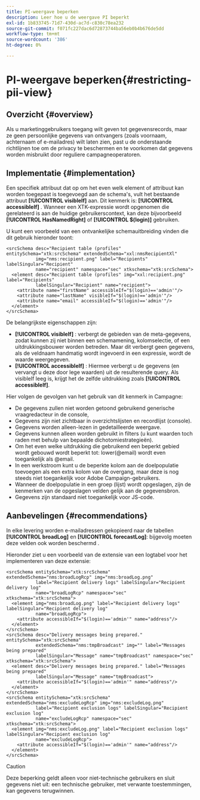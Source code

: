 ```yaml
---
title: PI-weergave beperken
description: Leer hoe u de weergave PI beperkt
exl-id: 1b833745-71d7-430d-ac7d-c830c78ea232
source-git-commit: f071fc227dac6d72873744ba56eb0b4b676de5dd
workflow-type: tm+mt
source-wordcount: '386'
ht-degree: 0%

---
```


# PI-weergave beperken{#restricting-pii-view}

## Overzicht {#overview}

Als u marketinggebruikers toegang wilt geven tot gegevensrecords, maar ze geen persoonlijke gegevens van ontvangers (zoals voornaam, achternaam of e-mailadres) wilt laten zien, past u de onderstaande richtlijnen toe om de privacy te beschermen en te voorkomen dat gegevens worden misbruikt door reguliere campagneoperatoren.

## Implementatie {#implementation}

Een specifiek attribuut dat op om het even welk element of attribuut kan worden toegepast is toegevoegd aan de schema&#39;s, vult het bestaande attribuut **[!UICONTROL visibleIf]** aan. Dit kenmerk is: **[!UICONTROL accessibleIf]** . Wanneer een XTK-expressie wordt opgenomen die gerelateerd is aan de huidige gebruikerscontext, kan deze bijvoorbeeld **[!UICONTROL HasNamedRight]** of **[!UICONTROL $(login)]** gebruiken.

U kunt een voorbeeld van een ontvankelijke schemauitbreiding vinden die dit gebruik hieronder toont:

```
<srcSchema desc="Recipient table (profiles" entitySchema="xtk:srcSchema" extendedSchema="xxl:nmsRecipientXl"
           img="nms:recipient.png" label="Recipients" labelSingular="Recipient"
           name="recipient" namespace="sec" xtkschema="xtk:srcSchema">
  <element desc="Recipient table (profiles" img="xxl:recipient.png" label="Recipients"
           labelSingular="Recipient" name="recipient">
    <attribute name="firstName" accessibleIf="$(login)=='admin'"/>
    <attribute name="lastName" visibleIf="$(login)=='admin'"/>
    <attribute name="email" accessibleIf="$(login)=='admin'"/>
  </element>
</srcSchema>
```

De belangrijkste eigenschappen zijn:

* **[!UICONTROL visibleIf]** : verbergt de gebieden van de meta-gegevens, zodat kunnen zij niet binnen een schemamening, kolomselectie, of een uitdrukkingsbouwer worden betreden. Maar dit verbergt geen gegevens, als de veldnaam handmatig wordt ingevoerd in een expressie, wordt de waarde weergegeven.
* **[!UICONTROL accessibleIf]** : Hiermee verbergt u de gegevens (en vervangt u deze door lege waarden) uit de resulterende query. Als visibleIf leeg is, krijgt het de zelfde uitdrukking zoals **[!UICONTROL accessibleIf]**.

Hier volgen de gevolgen van het gebruik van dit kenmerk in Campagne:

* De gegevens zullen niet worden getoond gebruikend generische vraagredacteur in de console,
* Gegevens zijn niet zichtbaar in overzichtslijsten en recordlijst (console).
* Gegevens worden alleen-lezen in gedetailleerde weergave.
* Gegevens kunnen alleen worden gebruikt in filters (u kunt waarden toch raden met behulp van bepaalde dichotomiestrategieën).
* Om het even welke uitdrukking die gebruikend een beperkt gebied wordt gebouwd wordt beperkt tot: lower(@email) wordt even toegankelijk als @email.
* In een werkstroom kunt u de beperkte kolom aan de doelpopulatie toevoegen als een extra kolom van de overgang, maar deze is nog steeds niet toegankelijk voor Adobe Campaign-gebruikers.
* Wanneer de doelpopulatie in een groep (lijst) wordt opgeslagen, zijn de kenmerken van de opgeslagen velden gelijk aan de gegevensbron.
* Gegevens zijn standaard niet toegankelijk voor JS-code.

## Aanbevelingen {#recommendations}

In elke levering worden e-mailadressen gekopieerd naar de tabellen **[!UICONTROL broadLog]** en **[!UICONTROL forecastLog]**: bijgevolg moeten deze velden ook worden beschermd .

Hieronder ziet u een voorbeeld van de extensie van een logtabel voor het implementeren van deze extensie:

```
<srcSchema entitySchema="xtk:srcSchema" extendedSchema="nms:broadLogRcp" img="nms:broadLog.png"
           label="Recipient delivery logs" labelSingular="Recipient delivery log"
           name="broadLogRcp" namespace="sec" xtkschema="xtk:srcSchema">
  <element img="nms:broadLog.png" label="Recipient delivery logs" labelSingular="Recipient delivery log"
           name="broadLogRcp">
    <attribute accessibleIf="$(login)=='admin'" name="address"/>
  </element>
</srcSchema>
<srcSchema desc="Delivery messages being prepared." entitySchema="xtk:srcSchema"
           extendedSchema="nms:tmpBroadcast" img="" label="Messages being prepared"
           labelSingular="Message" name="tmpBroadcast" namespace="sec" xtkschema="xtk:srcSchema">
  <element desc="Delivery messages being prepared." label="Messages being prepared"
           labelSingular="Message" name="tmpBroadcast">
    <attribute accessibleIf="$(login)=='admin'" name="address"/>
  </element>
</srcSchema>
<srcSchema entitySchema="xtk:srcSchema" extendedSchema="nms:excludeLogRcp" img="nms:excludeLog.png"
           label="Recipient exclusion logs" labelSingular="Recipient exclusion log"
           name="excludeLogRcp" namespace="sec" xtkschema="xtk:srcSchema">
  <element img="nms:excludeLog.png" label="Recipient exclusion logs" labelSingular="Recipient exclusion log"
           name="excludeLogRcp">
    <attribute accessibleIf="$(login)=='admin'" name="address"/>
  </element>
</srcSchema>
```

>[!CAUTION]
>
>Deze beperking geldt alleen voor niet-technische gebruikers en sluit gegevens niet uit: een technische gebruiker, met verwante toestemmingen, kan gegevens terugwinnen.
